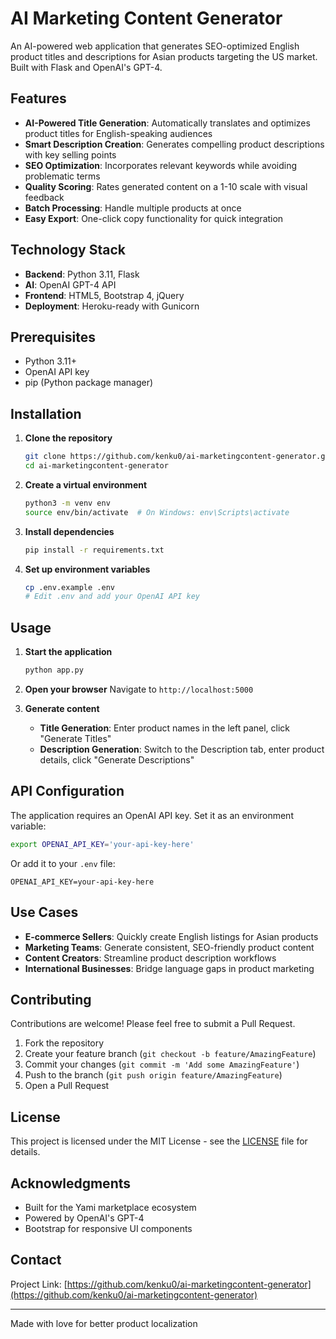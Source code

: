 # AI Marketing Content Generator

An AI-powered web application that generates SEO-optimized English product titles and descriptions for Asian products targeting the US market. Built with Flask and OpenAI's GPT-4.

## Features

- **AI-Powered Title Generation**: Automatically translates and optimizes product titles for English-speaking audiences
- **Smart Description Creation**: Generates compelling product descriptions with key selling points
- **SEO Optimization**: Incorporates relevant keywords while avoiding problematic terms
- **Quality Scoring**: Rates generated content on a 1-10 scale with visual feedback
- **Batch Processing**: Handle multiple products at once
- **Easy Export**: One-click copy functionality for quick integration

## Technology Stack

- **Backend**: Python 3.11, Flask
- **AI**: OpenAI GPT-4 API
- **Frontend**: HTML5, Bootstrap 4, jQuery
- **Deployment**: Heroku-ready with Gunicorn

## Prerequisites

- Python 3.11+
- OpenAI API key
- pip (Python package manager)

## Installation

1. **Clone the repository**
   ```bash
   git clone https://github.com/kenku0/ai-marketingcontent-generator.git
   cd ai-marketingcontent-generator
   ```

2. **Create a virtual environment**
   ```bash
   python3 -m venv env
   source env/bin/activate  # On Windows: env\Scripts\activate
   ```

3. **Install dependencies**
   ```bash
   pip install -r requirements.txt
   ```

4. **Set up environment variables**
   ```bash
   cp .env.example .env
   # Edit .env and add your OpenAI API key
   ```

## Usage

1. **Start the application**
   ```bash
   python app.py
   ```

2. **Open your browser**
   Navigate to `http://localhost:5000`

3. **Generate content**
   - **Title Generation**: Enter product names in the left panel, click "Generate Titles"
   - **Description Generation**: Switch to the Description tab, enter product details, click "Generate Descriptions"

## API Configuration

The application requires an OpenAI API key. Set it as an environment variable:

```bash
export OPENAI_API_KEY='your-api-key-here'
```

Or add it to your `.env` file:
```
OPENAI_API_KEY=your-api-key-here
```

## Use Cases

- **E-commerce Sellers**: Quickly create English listings for Asian products
- **Marketing Teams**: Generate consistent, SEO-friendly product content
- **Content Creators**: Streamline product description workflows
- **International Businesses**: Bridge language gaps in product marketing

## Contributing

Contributions are welcome! Please feel free to submit a Pull Request.

1. Fork the repository
2. Create your feature branch (`git checkout -b feature/AmazingFeature`)
3. Commit your changes (`git commit -m 'Add some AmazingFeature'`)
4. Push to the branch (`git push origin feature/AmazingFeature`)
5. Open a Pull Request

## License

This project is licensed under the MIT License - see the [LICENSE](LICENSE) file for details.

## Acknowledgments

- Built for the Yami marketplace ecosystem
- Powered by OpenAI's GPT-4
- Bootstrap for responsive UI components

## Contact

Project Link: [https://github.com/kenku0/ai-marketingcontent-generator](https://github.com/kenku0/ai-marketingcontent-generator)

---

Made with love for better product localization
